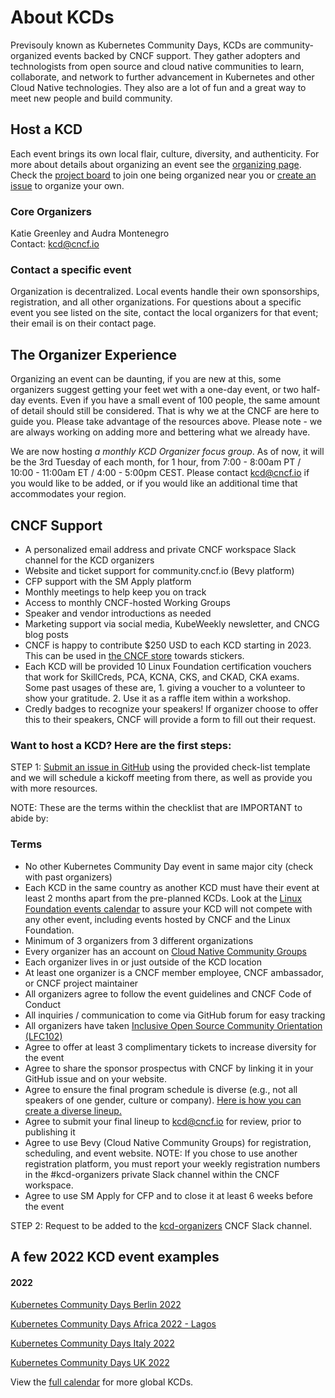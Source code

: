 # About KCDs

Previsouly known as Kubernetes Community Days, KCDs are community-organized events backed by CNCF support. They gather adopters and technologists from open source and cloud native communities to learn, collaborate, and network to further advancement in Kubernetes and other Cloud Native technologies. They also are a lot of fun and a great way to meet new people and build community.

## Host a KCD

Each event brings its own local flair, culture, diversity, and authenticity. For more about details about organizing an event see the [organizing page](https://github.com/cncf/kubernetes-community-days/tree/main/planning). Check the [project board](https://github.com/cncf/kubernetes-community-days/projects/2) to join one being organized near you or [create an issue](https://github.com/cncf/kubernetes-community-days/issues/new/choose) to organize your own.

### Core Organizers

Katie Greenley and Audra Montenegro
<br>
Contact: kcd@cncf.io

### Contact a specific event

Organization is decentralized. Local events handle their own sponsorships, registration, and all other organizations. For questions about a specific event you see listed on the site, contact the local organizers for that event; their email is on their contact page.

## The Organizer Experience  
Organizing an event can be daunting, if you are new at this, some organizers suggest getting your feet wet with a one-day event, or two half-day events. Even if you have a small event of 100 people, the same amount of detail should still be considered. That is why we at the CNCF are here to guide you. Please take advantage of the resources above. Please note - we are always working on adding more and bettering what we already have.

We are now hosting *a monthly KCD Organizer focus group*. As of now, it will be the 3rd Tuesday of each month, for 1 hour, from 7:00 - 8:00am PT / 10:00 - 11:00am ET / 4:00 - 5:00pm CEST. Please contact kcd@cncf.io if you would like to be added, or if you would like an additional time that accommodates your region.

## CNCF Support

* A personalized email address and private CNCF workspace Slack channel for the KCD organizers
* Website and ticket support for community.cncf.io (Bevy platform)
* CFP support with the SM Apply platform
* Monthly meetings to help keep you on track
* Access to monthly CNCF-hosted Working Groups
* Speaker and vendor introductions as needed
* Marketing support via social media, KubeWeekly newsletter, and CNCG blog posts
* CNCF is happy to contribute $250 USD to each KCD starting in 2023. This can be used in [the CNCF store](https://store.cncf.io/) towards stickers.
* Each KCD will be provided 10 Linux Foundation certification vouchers that work for SkillCreds, PCA, KCNA, CKS, and CKAD, CKA exams. Some past usages of these are, 1. giving a voucher to a volunteer to show your gratitude. 2. Use it as a raffle item within a workshop.
* Credly badges to recognize your speakers! If organizer choose to offer this to their speakers, CNCF will provide a form to fill out their request.

### Want to host a KCD? Here are the first steps:

STEP 1: [Submit an issue in GitHub](https://github.com/cncf/kubernetes-community-days/issues/new/choose) using the provided check-list template and we will schedule a kickoff meeting from there, as well as provide you with more resources.

NOTE: These are the terms within the checklist that are IMPORTANT to abide by:
### Terms

* No other Kubernetes Community Day event in same major city (check with past organizers)
* Each KCD in the same country as another KCD must have their event at least 2 months apart from the pre-planned KCDs. Look at the [Linux Foundation events calendar](https://events.linuxfoundation.org/about/community/) to assure your KCD will not compete with any other event, including events hosted by CNCF and the Linux Foundation.
* Minimum of 3 organizers from 3 different organizations
* Every organizer has an account on [Cloud Native Community Groups](https://community.cncf.io/)
* Each organizer lives in or just outside of the KCD location
* At least one organizer is a CNCF member employee, CNCF ambassador, or CNCF project maintainer
* All organizers agree to follow the event guidelines and CNCF Code of Conduct
* All inquiries / communication to come via GitHub forum for easy tracking
* All organizers have taken [Inclusive Open Source Community Orientation (LFC102)](https://training.linuxfoundation.org/training/inclusive-open-source-community-orientation-lfc102/)
* Agree to offer at least 3 complimentary tickets to increase diversity for the event
* Agree to share the sponsor prospectus with CNCF by linking it in your GitHub issue and on your website.
* Agree to ensure the final program schedule is diverse (e.g., not all speakers of one gender, culture or company). [Here is how you can create a diverse lineup.](https://docs.google.com/presentation/d/1fzT_BdavVKh3mnxxU-PBWyJq9JUfasKwHqekkbYVbw8/edit#slide=id.g56245ab439_0_106)
* Agree to submit your final lineup to kcd@cncf.io for review, prior to publishing it
* Agree to use Bevy (Cloud Native Community Groups) for registration, scheduling, and event website. NOTE: If you chose to use another registration platform, you must report your weekly registration numbers in the #kcd-organizers private Slack channel within the CNCF workspace.
* Agree to use SM Apply for CFP and to close it at least 6 weeks before the event

STEP 2: Request to be added to the [kcd-organizers](https://cloud-native.slack.com/archives/GQ7D26NPQ) CNCF Slack channel.

## A few 2022 KCD event examples
#### 2022
[Kubernetes Community Days Berlin 2022](https://community.cncf.io/events/details/cncf-kcd-berlin-presents-kubernetes-community-days-berlin-2022-1/)

[Kubernetes Community Days Africa 2022 - Lagos](https://community.cncf.io/events/details/cncf-kcd-africa-presents-kubernetes-community-days-africa-2022-lagos/)

[Kubernetes Community Days Italy 2022](https://community.cncf.io/events/details/cncf-kcd-italy-presents-kubernetes-community-days-italy-2022/)

[Kubernetes Community Days UK 2022](https://community.cncf.io/events/details/cncf-kcd-uk-presents-kubernetes-community-days-uk-2022/)

View the [full calendar](https://events.linuxfoundation.org/about/community/?_sf_s=days) for more global KCDs.
